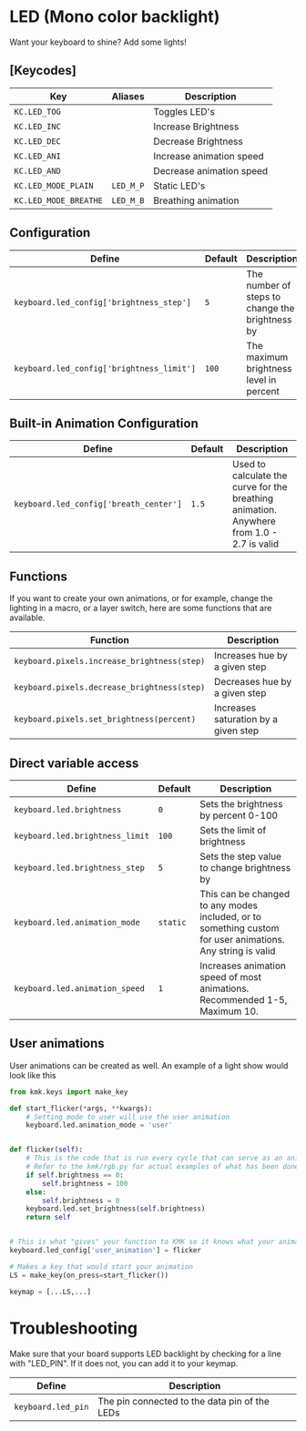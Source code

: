 # LED (Mono color backlight)
Want your keyboard to shine? Add some lights!
 
## [Keycodes]

|Key                          |Aliases            |Description                 |
|-----------------------------|-------------------|----------------------------|
|`KC.LED_TOG`                 |                   |Toggles LED's               |
|`KC.LED_INC`                 |                   |Increase Brightness         |
|`KC.LED_DEC`                 |                   |Decrease Brightness         |
|`KC.LED_ANI`                 |                   |Increase animation speed    |
|`KC.LED_AND`                 |                   |Decrease animation speed    |
|`KC.LED_MODE_PLAIN`          |`LED_M_P`          |Static LED's                |
|`KC.LED_MODE_BREATHE`        |`LED_M_B`          |Breathing animation         |

## Configuration
|Define                                   |Default      |Description                                     |
|-----------------------------------------|-------------|------------------------------------------------|
|`keyboard.led_config['brightness_step']` |`5`          |The number of steps to change the brightness by |
|`keyboard.led_config['brightness_limit']`|`100`        |The maximum brightness level in percent         |

## Built-in Animation Configuration
|Define                                   |Default      |Description                                                                          |
|-----------------------------------------|-------------|-------------------------------------------------------------------------------------|
|`keyboard.led_config['breath_center']`   |`1.5`    |Used to calculate the curve for the breathing animation. Anywhere from 1.0 - 2.7 is valid|

## Functions

If you want to create your own animations, or for example, change the lighting in a macro, or a layer switch, here are some functions that are available.

|Function                                    |Description                                                                                 |
|--------------------------------------------|--------------------------------------------------------------------------------------------|
|`keyboard.pixels.increase_brightness(step)` |Increases hue by a given step                                                               |
|`keyboard.pixels.decrease_brightness(step)` |Decreases hue by a given step                                                               |
|`keyboard.pixels.set_brightness(percent)`   |Increases saturation by a given step                                                        |

## Direct variable access
|Define                             |Default    |Description                                                                                             |
|-----------------------------------|-----------|--------------------------------------------------------------------------------------------------------|
|`keyboard.led.brightness`          |`0`        |Sets the brightness by percent 0-100                                                                       |
|`keyboard.led.brightness_limit`    |`100`      |Sets the limit of brightness                                                                               |
|`keyboard.led.brightness_step`     |`5`        |Sets the step value to change brightness by                                                                |
|`keyboard.led.animation_mode`      |`static`   |This can be changed to any modes included, or to something custom for user animations. Any string is valid |
|`keyboard.led.animation_speed`     |`1`        |Increases animation speed of most animations. Recommended 1-5, Maximum 10.                                 |

## User animations
User animations can be created as well. An example of a light show would look like this
```python
from kmk.keys import make_key

def start_flicker(*args, **kwargs):
    # Setting mode to user will use the user animation
    keyboard.led.animation_mode = 'user'


def flicker(self):
    # This is the code that is run every cycle that can serve as an animation
    # Refer to the kmk/rgb.py for actual examples of what has been done
    if self.brightness == 0:
        self.brightness = 100
    else:
        self.brightness = 0
    keyboard.led.set_brightness(self.brightness)
    return self


# This is what "gives" your function to KMK so it knows what your animation code is
keyboard.led_config['user_animation'] = flicker

# Makes a key that would start your animation
LS = make_key(on_press=start_flicker())

keymap = [...LS,...]
```

# Troubleshooting
Make sure that your board supports LED backlight by checking for a line with "LED_PIN". If it does not, you can add it to your keymap.

|Define               |Description                                  |
|---------------------|---------------------------------------------|
|`keyboard.led_pin`   |The pin connected to the data pin of the LEDs|

